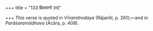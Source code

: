 +++
title = "133 म्रियमाणो ऽप्य्"

+++
This verse is quoted in *Vīramitrodaya* (Rājanīti, p. 261);—and in
*Parāśaramādhava* (Ācāra, p. 408).


